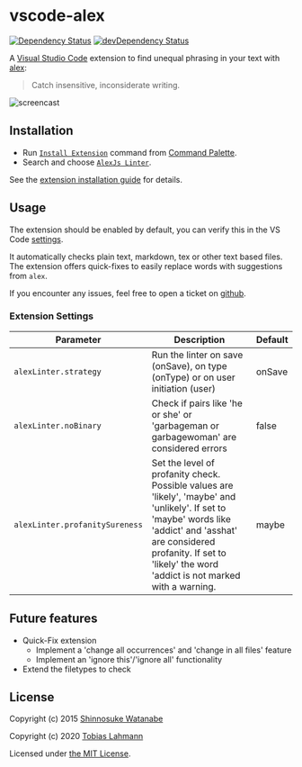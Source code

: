 # vscode-alex

[![Dependency Status](https://david-dm.org/tlahmann/vscode-alex.svg)](https://david-dm.org/tlahmann/vscode-alex)
[![devDependency Status](https://david-dm.org/tlahmann/vscode-alex/dev-status.svg)](https://david-dm.org/tlahmann/vscode-alex?type=dev)

A [Visual Studio Code](https://code.visualstudio.com/) extension to find unequal phrasing in your text with [alex](https://alexjs.com/):

> Catch insensitive, inconsiderate writing.

![screencast](media/screencast.gif)

## Installation

* Run [`Install Extension`](https://code.visualstudio.com/docs/editor/extension-gallery#_install-an-extension) command from [Command Palette](https://code.visualstudio.com/Docs/editor/codebasics#_command-palette).
* Search and choose [`AlexJs Linter`](https://marketplace.visualstudio.com/items?itemName=TLahmann.alex-linter).

See the [extension installation guide](https://code.visualstudio.com/docs/editor/extension-gallery) for details.

## Usage

The extension should be enabled by default, you can verify this in the VS Code [settings](https://code.visualstudio.com/docs/getstarted/settings).

It automatically checks plain text, markdown, tex or other text based files.
The extension offers quick-fixes to easily replace words with suggestions from `alex`.

If you encounter any issues, feel free to open a ticket on [github](https://github.com/tlahmann/vscode-alex/issues).

### Extension Settings

| Parameter                      | Description                                                                           | Default |
| ------------------------------ | ------------------------------------------------------------------------------------- | ------- |
| `alexLinter.strategy`          | Run the linter on save (onSave), on type (onType) or on user initiation (user)        | onSave  |
| `alexLinter.noBinary`          | Check if pairs like 'he or she' or 'garbageman or garbagewoman' are considered errors | false   |
| `alexLinter.profanitySureness` | Set the level of profanity check. Possible values are 'likely', 'maybe' and 'unlikely'. If set to 'maybe' words like 'addict' and 'asshat' are considered profanity. If set to 'likely' the word 'addict is not marked with a warning. | maybe   |

## Future features

* Quick-Fix extension 
  * Implement a 'change all occurrences' and 'change in all files' feature
  * Implement an 'ignore this'/'ignore all' functionality
* Extend the filetypes to check

## License

Copyright (c) 2015 [Shinnosuke Watanabe](https://github.com/shinnn)

Copyright (c) 2020 [Tobias Lahmann](https://github.com/tlahmann)

Licensed under [the MIT License](./LICENSE).

